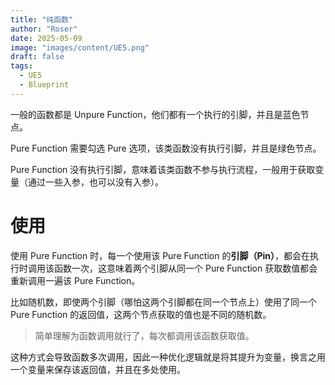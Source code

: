 ```yaml
---
title: "纯函数"
author: "Roser"
date: 2025-05-09
image: "images/content/UE5.png"
draft: false
tags:
  - UE5
  - Blueprint
---
```

一般的函数都是 Unpure Function，他们都有一个执行的引脚，并且是蓝色节点。

Pure Function 需要勾选 Pure 选项，该类函数没有执行引脚，并且是绿色节点。

Pure Function 没有执行引脚，意味着该类函数不参与执行流程，一般用于获取变量（通过一些入参，也可以没有入参）。
# 使用

使用 Pure Function 时，每一个使用该 Pure Function 的**引脚（Pin）**，都会在执行时调用该函数一次，这意味着两个引脚从同一个 Pure Function 获取数值都会重新调用一遍该 Pure Function。

比如随机数，即使两个引脚（哪怕这两个引脚都在同一个节点上）使用了同一个 Pure Function 的返回值，这两个节点获取的值也是不同的随机数。

> 简单理解为函数调用就行了，每次都调用该函数获取值。

这种方式会导致函数多次调用，因此一种优化逻辑就是将其提升为变量，换言之用一个变量来保存该返回值，并且在多处使用。